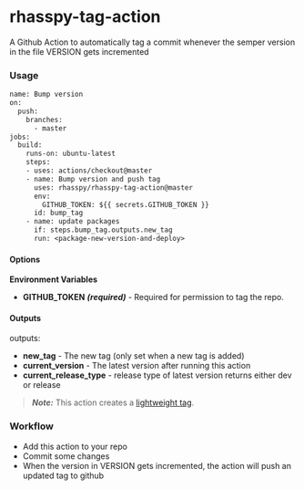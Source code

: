 # rhasspy-tag-action

A Github Action to automatically tag a commit whenever the semper version in the file VERSION gets incremented

### Usage

```Dockerfile
name: Bump version
on:
  push:
    branches:
      - master
jobs:
  build:
    runs-on: ubuntu-latest
    steps:
    - uses: actions/checkout@master
    - name: Bump version and push tag
      uses: rhasspy/rhasspy-tag-action@master
      env:
        GITHUB_TOKEN: ${{ secrets.GITHUB_TOKEN }}
      id: bump_tag
    - name: update packages
      if: steps.bump_tag.outputs.new_tag
      run: <package-new-version-and-deploy>
```

#### Options

**Environment Variables**

* **GITHUB_TOKEN** ***(required)*** - Required for permission to tag the repo.

#### Outputs
outputs:
- **new_tag** - The new tag (only set when a new tag is added)
- **current_version** - The latest version after running this action
- **current_release_type** - release type of latest version returns either dev or release

> ***Note:*** This action creates a [lightweight tag](https://developer.github.com/v3/git/refs/#create-a-reference).

### Workflow

* Add this action to your repo
* Commit some changes
* When the version in VERSION gets incremented, the action will push an updated tag to github
